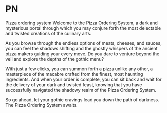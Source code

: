 # PN
Pizza ordering system
Welcome to the Pizza Ordering System, a dark and mysterious portal through which you may conjure forth the most delectable and twisted creations of the culinary arts.

As you browse through the endless options of meats, cheeses, and sauces, you can feel the shadows shifting and the ghostly whispers of the ancient pizza makers guiding your every move. Do you dare to venture beyond the veil and explore the depths of the gothic menu?

With just a few clicks, you can summon forth a pizza unlike any other, a masterpiece of the macabre crafted from the finest, most haunting ingredients. And when your order is complete, you can sit back and wait for the delivery of your dark and twisted feast, knowing that you have successfully navigated the shadowy realm of the Pizza Ordering System.

So go ahead, let your gothic cravings lead you down the path of darkness. The Pizza Ordering System awaits.
